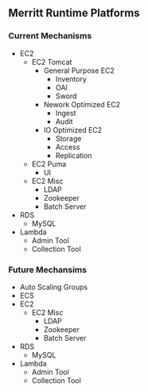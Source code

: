 ## Merritt Runtime Platforms

### Current Mechanisms
- EC2
  - EC2 Tomcat
    - General Purpose EC2 
      - Inventory
      - OAI
      - Sword
    - Nework Optimized EC2 
      - Ingest
      - Audit
    - IO Optimized EC2
      - Storage
      - Access
      - Replication
  - EC2 Puma
    - UI
  - EC2 Misc
    - LDAP
    - Zookeeper
    - Batch Server
- RDS
  - MySQL      
- Lambda
  -  Admin Tool
  -  Collection Tool

### Future Mechansims
- Auto Scaling Groups
- ECS
- EC2
  - EC2 Misc
    - LDAP
    - Zookeeper
    - Batch Server
- RDS
  - MySQL      
- Lambda
  -  Admin Tool
  -  Collection Tool
